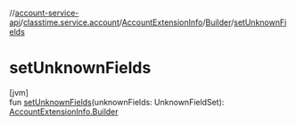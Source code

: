 //[account-service-api](../../../../index.md)/[classtime.service.account](../../index.md)/[AccountExtensionInfo](../index.md)/[Builder](index.md)/[setUnknownFields](set-unknown-fields.md)

# setUnknownFields

[jvm]\
fun [setUnknownFields](set-unknown-fields.md)(unknownFields: UnknownFieldSet): [AccountExtensionInfo.Builder](index.md)
